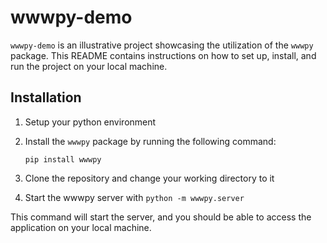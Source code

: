 # wwwpy-demo

`wwwpy-demo` is an illustrative project showcasing the utilization of the `wwwpy` 
package. 
This README contains instructions on how to set up, install, and run the project on your local machine.

## Installation
1. Setup your python environment
2. Install the `wwwpy` package by running the following command:
   
   `pip install wwwpy`
3. Clone the repository and change your working directory to it
4. Start the wwwpy server with `python -m wwwpy.server`


This command will start the server, and you should be able to access the application on your local machine.

